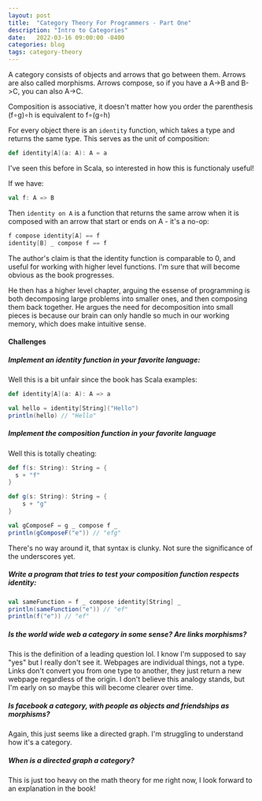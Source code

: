 ```yaml
---
layout: post
title:  "Category Theory For Programmers - Part One"
description: "Intro to Categories"
date:   2022-03-16 09:00:00 -0400
categories: blog
tags: category-theory
---
```

A category consists of objects and arrows that go between them.  Arrows are also called morphisms.  Arrows compose, so if you have a A->B and B->C, you can also A->C.

Composition is associative, it doesn't matter how you order the parenthesis (f∘g)∘h is equivalent to f∘(g∘h)

For every object there is an `identity` function, which takes a type and returns the same type.  This serves as the unit of composition:
```scala
def identity[A](a: A): A = a
```
I've seen this before in Scala, so interested in how this is functionaly useful!

If we have:
```scala
val f: A => B
```

Then `identity on A` is a function that returns the same arrow when it is composed with an arrow that start or ends on A - it's a no-op:
```scala
f compose identity[A] == f
identity[B] _ compose f == f
```

The author's claim is that the identity function is comparable to 0, and useful for working with higher level functions.  I'm sure that will become obvious as the book progresses.

He then has a higher level chapter, arguing the essense of programming is both decomposing large problems into smaller ones, and then composing them back together.  He argues the need for decomposition into small pieces is because our brain can only handle so much in our working memory, which does make intuitive sense.

#### Challenges
##### Implement an identity function in your favorite language:
Well this is a bit unfair since the book has Scala examples:

```scala
def identity[A](a: A): A => a

val hello = identity[String]("Hello")
println(hello) // "Hello"
```

##### Implement the composition function in your favorite language
Well this is totally cheating:

```scala
def f(s: String): String = { 
  s + "f"  
}

def g(s: String): String = {
    s + "g"
}

val gComposeF = g _ compose f _
println(gComposeF("e")) // "efg" 
```

There's no way around it, that syntax is clunky.  Not sure the significance of the underscores yet.

##### Write a program that tries to test your composition function respects identity:

```scala
val sameFunction = f _ compose identity[String] _ 
println(sameFunction("e")) // "ef"
println(f("e")) // "ef"
```

##### Is the world wide web a category in some sense? Are links morphisms?
This is the definition of a leading question lol.  I know I'm supposed to say "yes" but I really don't see it.  Webpages are individual things, not a type.  Links don't convert you from one type to another, they just return a new webpage regardless of the origin. I don't believe this analogy stands, but I'm early on so maybe this will become clearer over time.

##### Is facebook a category, with people as objects and friendships as morphisms?
Again, this just seems like a directed graph.  I'm struggling to understand how it's a category.

##### When is a directed graph a category?
This is just too heavy on the math theory for me right now, I look forward to an explanation in the book!